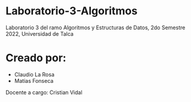 # Laboratorio-3-Algoritmos

Laboratorio 3 del ramo Algoritmos y Estructuras de Datos, 2do Semestre 2022, Universidad de Talca

# Creado por:

- Claudio La Rosa
- Matias Fonseca

Docente a cargo: Cristian Vidal
